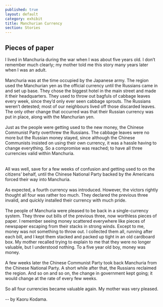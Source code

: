 ```yaml
---
published: true
layout: default
category: exhibit
title: Manchurian Currency
section: Stories
---
```


## Pieces of paper

I lived in Manchuria during the war when I was about five years old. I don’t remember much clearly; my mother told me this story many years later when I was an adult. 
<br><br>
Manchuria was at the time occupied by the Japanese army. The region used the Manchurian yen as the official currency until the Russians came in and set up base. They chose the biggest hotel in the main street and made it their headquarters. They used to throw out bagfuls of cabbage leaves every week, since they’d only ever seen cabbage sprouts. The Russians weren’t detested; most of our neighbours lived off those discarded leaves. The only other change that occurred was that their Russian currency was put in place, along with the Manchurian yen.
<br><br>
Just as the people were getting used to the new money, the Chinese Communist Party overthrew the Russians. The cabbage leaves were no more but the Russian money stayed, since although the Chinese Communists insisted on using their own currency, it was a hassle having to change everything. So a compromise was reached; to have all three currencies valid within Manchuria.  
<br><br>
All was well, save for a few weeks of confusion and getting used to on the citizens’ behalf, until the Chinese National Party backed by the Americans forced their way into Manchuria.
<br><br>
As expected, a fourth currency was introduced. However, the victors rightly thought all four was rather too much. They declared the previous three invalid, and quickly installed their currency with much pride.
<br><br>
The people of Manchuria were pleased to be back in a single-currency system. They threw out bills of the previous three, now worthless pieces of paper. I remember seeing money scattered everywhere like pieces of newspaper escaping from their stacks in strong winds. Except to me, money was not something to throw out. I collected them all, running after each bill, and I kept them stacked and packed up tight in an old cardboard box. My mother recalled trying to explain to me that they were no longer valuable, but I understood nothing. To a five year old boy, money was money.
<br><br>
A few weeks later the Chinese Communist Party took back Manchuria from the Chinese National Party. A short while after that, the Russians reclaimed the region. And so on and so on, the change in government kept going; it would change at the rate of every few weeks. 
<br><br>
So all four currencies became valuable again. My mother was very pleased.
<br><br>
-- by Kaoru Kodama.
